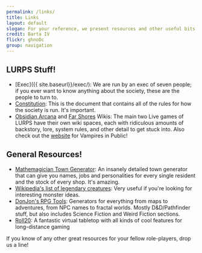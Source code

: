 ```yaml
---
permalink: /links/
title: Links
layout: default
slogan: For your reference, we present resources and other useful bits and pieces you might need to know.
credit: Barta IV
flickr: ghnoDc
group: navigation
---
```

## LURPS Stuff!

* [Exec]({{ site.baseurl}}/exec/): We are run by an exec of seven people; if you ever want to know anything about the society, these are the people to turn to.
* [Constitution]({{site.baseurl}}/css/assets/constitution}}): This is the document that contains all of the rules for how the society is run. It's important.
* [Obsidian Arcana](http://www.justslide.com/obsidianarcana/) and [Far Shores](http://www.justslide.com/farshores/index.php?title=Main_Page) Wikis: The main two Live games of LURPS have their own wiki spaces, each with ridiculous amounts of backstory, lore, system rules, and other detail to get stuck into. Also check out the [website](http://www.theabandonedstory.co.uk/) for Vampires in Public!

## General Resources!

* [Mathemagician Town Generator](http://www.mathemagician.net/town.html): An insanely detailed town generator that can give you names, jobs and personalities for every single resident and the stock of every shop. It's amazing.
* [Wikipedia's list of legendary creatures](http://en.wikipedia.org/wiki/List_of_legendary_creatures_by_type): Very useful if you're looking for interesting monster ideas.
* [DonJon's RPG Tools](http://donjon.bin.sh/): Generators for everything from maps to adventures, from NPC names to fractal worlds. Mostly D&D/Pathfinder stuff, but also includes Science Fiction and Weird Fiction sections.
* [Roll20](http://roll20.net/): A fantastic virtual tabletop with all kinds of cool features for long-distance gaming

If you know of any other great resources for your fellow role-players, drop us a line!